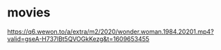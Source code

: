 # movies

https://q6.wewon.to/a/extra/m2/2020/wonder.woman.1984.20201.mp4?valid=gseA-H737lBt5QVOGkKezg&t=1609653455
